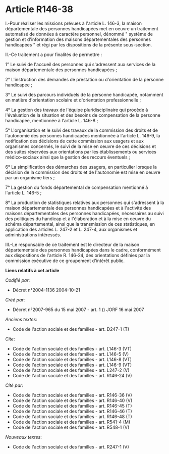 # Article R146-38

I.-Pour réaliser les missions prévues à l'article L. 146-3, la maison départementale des personnes handicapées met en oeuvre
un traitement automatisé de données à caractère personnel, dénommé " système de gestion et d'information des maisons
départementales des personnes handicapées " et régi par les dispositions de la présente sous-section. 

II.-Ce traitement a pour finalités de permettre : 

1° Le suivi de l'accueil des personnes qui s'adressent aux services de la maison départementale des personnes handicapées ; 

2° L'instruction des demandes de prestation ou d'orientation de la personne handicapée ; 

3° Le suivi des parcours individuels de la personne handicapée, notamment en matière d'orientation scolaire et d'orientation
professionnelle ; 

4° La gestion des travaux de l'équipe pluridisciplinaire qui procède à l'évaluation de la situation et des besoins de
compensation de la personne handicapée, mentionnée à l'article L. 146-8 ; 

5° L'organisation et le suivi des travaux de la commission des droits et de l'autonomie des personnes handicapées mentionnée
à l'article L. 146-9, la notification des décisions de cette commission aux usagers et aux organismes concernés, le suivi de
la mise en oeuvre de ces décisions et des suites réservées aux orientations par les établissements ou services médico-sociaux
ainsi que la gestion des recours éventuels ; 

6° La simplification des démarches des usagers, en particulier lorsque la décision de la commission des droits et de
l'autonomie est mise en oeuvre par un organisme tiers ; 

7° La gestion du fonds départemental de compensation mentionné à l'article L. 146-5 ; 

8° La production de statistiques relatives aux personnes qui s'adressent à la maison départementale des personnes handicapées
et à l'activité des maisons départementales des personnes handicapées, nécessaires au suivi des politiques du handicap et à
l'élaboration et à la mise en oeuvre du schéma départemental, ainsi que la transmission de ces statistiques, en application
des articles L. 247-2 et L. 247-4, aux organismes et administrations intéressés. 

III.-Le responsable de ce traitement est le directeur de la maison départementale des personnes handicapées dans le cadre,
conformément aux dispositions de l'article R. 146-24, des orientations définies par la commission exécutive de ce groupement
d'intérêt public.

**Liens relatifs à cet article**

_Codifié par_:

  - Décret n°2004-1136 2004-10-21

_Créé par_:

  - Décret n°2007-965 du 15 mai 2007 - art. 1 () JORF 16 mai 2007

_Anciens textes_:

  - Code de l'action sociale et des familles - art. D247-1 (T)

_Cite_:

  - Code de l'action sociale et des familles - art. L146-3 (VT)
  - Code de l'action sociale et des familles - art. L146-5 (V)
  - Code de l'action sociale et des familles - art. L146-8 (VT)
  - Code de l'action sociale et des familles - art. L146-9 (VT)
  - Code de l'action sociale et des familles - art. L247-2 (V)
  - Code de l'action sociale et des familles - art. R146-24 (V)

_Cité par_:

  - Code de l'action sociale et des familles - art. R146-36 (V)
  - Code de l'action sociale et des familles - art. R146-40 (V)
  - Code de l'action sociale et des familles - art. R146-45 (T)
  - Code de l'action sociale et des familles - art. R146-46 (T)
  - Code de l'action sociale et des familles - art. R146-48 (T)
  - Code de l'action sociale et des familles - art. R541-4 (M)
  - Code de l'action sociale et des familles - art. R548-1 (V)

_Nouveaux textes_:

  - Code de l'action sociale et des familles - art. R247-1 (V)
